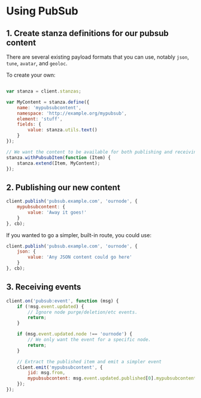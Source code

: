# Using PubSub

## 1. Create stanza definitions for our pubsub content

There are several existing payload formats that you can use, notably `json`, `tune`, `avatar`, and `geoloc`.

To create your own:

```javascript

var stanza = client.stanzas;

var MyContent = stanza.define({
    name: 'mypubsubcontent',
    namespace: 'http://example.org/mypubsub',
    element: 'stuff',
    fields: {
        value: stanza.utils.text()
    }
});

// We want the content to be available for both publishing and receiving update events.
stanza.withPubsubItem(function (Item) {
    stanza.extend(Item, MyContent);
});
```

## 2. Publishing our new content

```javascript
client.publish('pubsub.example.com', 'ournode', {
    mypubsubcontent: {
        value: 'Away it goes!'
    }
}, cb);
```

If you wanted to go a simpler, built-in route, you could use:

```javascript
client.publish('pubsub.example.com', 'ournode', {
    json: {
        value: 'Any JSON content could go here'
    }
}, cb);
```

## 3. Receiving events

```javascript
client.on('pubsub:event', function (msg) {
    if (!msg.event.updated) {
        // Ignore node purge/deletion/etc events.
        return;
    }

    if (msg.event.updated.node !== 'ournode') {
        // We only want the event for a specific node.
        return;
    }

    // Extract the published item and emit a simpler event
    client.emit('mypubsubcontent', {
        jid: msg.from,
        mypubsubcontent: msg.event.updated.published[0].mypubsubcontent
    });
});
```
